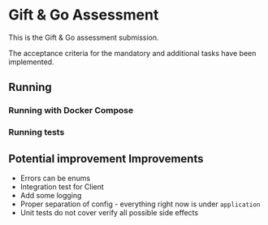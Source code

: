 # Gift & Go Assessment

This is the Gift & Go assessment submission.

The acceptance criteria for the mandatory and additional tasks have been implemented.


## Running

### Running with Docker Compose

### Running tests



## Potential improvement Improvements
* Errors can be enums
* Integration test for Client
* Add some logging
* Proper separation of config - everything right now is under `application`
* Unit tests do not cover verify all possible side effects
